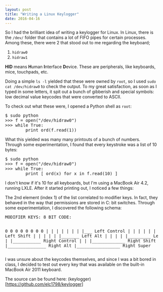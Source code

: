 ```yaml
---
layout: post
title: "Writing a Linux Keylogger"
date: 2016-04-16
---
```


So I had the brilliant idea of writing a keylogger for Linux. In Linux, there is
the `/dev/` folder that contains a lot of FIFO pipes for certain processes.
Among these, there were 2 that stood out to me regarding the keyboard;

1. `hidraw0`
2. `hidraw1`

**HID** means **H**uman **I**nterface **D**evice. These are peripherals, like
keyboards, mice, touchpads, etc.

Doing a simple `ls -l` yielded that these were owned by `root`, so I used `sudo
cat /dev/hidraw0` to check the output. To my great satisfaction, as soon as I
typed in some letters, it spit out a bunch of gibberish and special symbols: low
decimal value keycodes that were converted to ASCII.

To check out what these were, I opened a Python shell as `root`:

<div class="codeblock">
<pre>
$ sudo python
>>> f = open("/dev/hidraw0")
>>> while True:
        print ord(f.read(1))
</pre>
</div>

What this yielded was many many printouts of a bunch of numbers. Through some
experimentation, I found that every keystroke was a list of 10 bytes:

<div class="codeblock">
<pre>
$ sudo python
>>> f = open("/dev/hidraw0")
>>> while True:
        print [ ord(x) for x in f.read(10) ]
</pre>
</div>

I don't know if it's 10 for all keyboards, but I'm using a MacBook Air 4.2, running
LXLE. After it started printing out, I noticed a few things:

The 2nd element (index 1) of the list correlated to modifier keys. In fact, they
behaved in the way that permissions are stored in C: bit switches. Through some
experimentation, I discovered the following schema:

<div class="codeblock">
<pre>
MODIFIER KEYS: 8 BIT CODE:

0 0 0 0 0 0 0 0
| | | | | | | |___ Left Control
| | | | | | |_____ Left Shift
| | | | | |_______ Left Alt
| | | | |_________ Left Super
| | | |___________ Right Control
| | |_____________ Right Shift
| |_______________ Right Alt
|_________________ Right Super
</pre>
</div>

I was unsure about the keycodes themselves, and since I was a bit bored in
class, I decided to test out every key that was available on the built-in
MacBook Air 2011 keyboard.

The source can be found here: (keylogger)[https://github.com/elc1798/keylogger]

